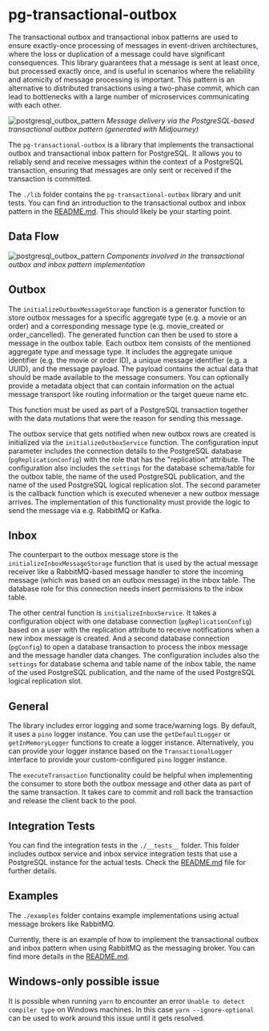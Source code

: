 # pg-transactional-outbox

The transactional outbox and transactional inbox patterns are used to ensure
exactly-once processing of messages in event-driven architectures, where the
loss or duplication of a message could have significant consequences. This
library guarantees that a message is sent at least once, but processed exactly
once, and is useful in scenarios where the reliability and atomicity of message
processing is important. This pattern is an alternative to distributed
transactions using a two-phase commit, which can lead to bottlenecks with a
large number of microservices communicating with each other.

![postgresql_outbox_pattern](https://user-images.githubusercontent.com/9946441/211221740-a10d3c0b-dfa9-4c4e-84fb-068f6e63aaac.jpeg)
_Message delivery via the PostgreSQL-based transactional outbox pattern
(generated with Midjourney)_

The `pg-transactional-outbox` is a library that implements the transactional
outbox and transactional inbox pattern for PostgreSQL. It allows you to reliably
send and receive messages within the context of a PostgreSQL transaction,
ensuring that messages are only sent or received if the transaction is
committed.

The `./lib` folder contains the `pg-transactional-outbox` library and unit
tests. You can find an introduction to the transactional outbox and inbox
pattern in the [README.md](./lib/README.md). This should likely be your starting
point.

## Data Flow

![postgresql_outbox_pattern](https://user-images.githubusercontent.com/9946441/215294397-b9b622a1-f923-4d28-a3e0-2ca9f849b63b.png)
_Components involved in the transactional outbox and inbox pattern
implementation_

## Outbox

The `initializeOutboxMessageStorage` function is a generator function to store
outbox messages for a specific aggregate type (e.g. a movie or an order) and a
corresponding message type (e.g. movie_created or order_cancelled). The
generated function can then be used to store a message in the outbox table. Each
outbox item consists of the mentioned aggregate type and message type. It
includes the aggregate unique identifier (e.g. the movie or order ID), a unique
message identifier (e.g. a UUID), and the message payload. The payload contains
the actual data that should be made available to the message consumers. You can
optionally provide a metadata object that can contain information on the actual
message transport like routing information or the target queue name etc.

This function must be used as part of a PostgreSQL transaction together with the
data mutations that were the reason for sending this message.

The outbox service that gets notified when new outbox rows are created is
initialized via the `initializeOutboxService` function. The configuration input
parameter includes the connection details to the PostgreSQL database
(`pgReplicationConfig`) with the role that has the "replication" attribute. The
configuration also includes the `settings` for the database schema/table for the
outbox table, the name of the used PostgreSQL publication, and the name of the
used PostgreSQL logical replication slot. The second parameter is the callback
function which is executed whenever a new outbox message arrives. The
implementation of this functionality must provide the logic to send the message
via e.g. RabbitMQ or Kafka.

## Inbox

The counterpart to the outbox message store is the
`initializeInboxMessageStorage` function that is used by the actual message
receiver like a RabbitMQ-based message handler to store the incoming message
(which was based on an outbox message) in the inbox table. The database role for
this connection needs insert permissions to the inbox table.

The other central function is `initializeInboxService`. It takes a configuration
object with one database connection (`pgReplicationConfig`) based on a user with
the replication attribute to receive notifications when a new inbox message is
created. And a second database connection (`pgConfig`) to open a database
transaction to process the inbox message and the message handler data changes.
The configuration includes also the `settings` for database schema and table
name of the inbox table, the name of the used PostgreSQL publication, and the
name of the used PostgreSQL logical replication slot.

## General

The library includes error logging and some trace/warning logs. By default, it
uses a `pino` logger instance. You can use the `getDefaultLogger` or
`getInMemoryLogger` functions to create a logger instance. Alternatively, you
can provide your logger instance based on the `TransactionalLogger` interface to
provide your custom-configured `pino` logger instance.

The `executeTransaction` functionality could be helpful when implementing the
consumer to store both the outbox message and other data as part of the same
transaction. It takes care to commit and roll back the transaction and release
the client back to the pool.

## Integration Tests

You can find the integration tests in the `./__tests__` folder. This folder
includes outbox service and inbox service integration tests that use a
PostgreSQL instance for the actual tests. Check the
[README.md](./__tests__/README.md) file for further details.

## Examples

The `./examples` folder contains example implementations using actual message
brokers like RabbitMQ.

Currently, there is an example of how to implement the transactional outbox and
inbox pattern when using RabbitMQ as the messaging broker. You can find more
details in the [README.md](./examples/rabbitmq/README.md).

## Windows-only possible issue

It is possible when running `yarn` to encounter an error
`Unable to detect compiler type` on Windows machines. In this case
`yarn --ignore-optional` can be used to work around this issue until it gets
resolved.
